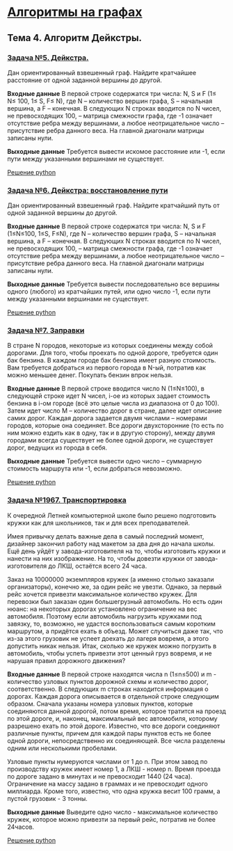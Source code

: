 # [Алгоритмы на графах](https://informatics.msk.ru/course/view.php?id=6#section-4)

## Тема 4. Алгоритм Дейкстры.

### [Задача №5. Дейкстра.](https://informatics.msk.ru/mod/statements/view.php?id=193&chapterid=5#1)

Дан ориентированный взвешенный граф. Найдите кратчайшее расстояние от одной заданной вершины до другой.

**Входные данные**
В первой строке содержатся три числа: N, S и F (1≤ N≤ 100, 1≤ S, F≤ N), где N – количество вершин графа, S – начальная вершина, а F – конечная. В следующих N строках вводится по N чисел, не превосходящих 100, – матрица смежности графа, где -1 означает отсутствие ребра между вершинами, а любое неотрицательное число – присутствие ребра данного веса. На главной диагонали матрицы записаны нули.

**Выходные данные**
Требуется вывести искомое расстояние или -1, если пути между указанными вершинами не существует.

[Решение python](./topic_4/task_5_dijkstra.py)

### [Задача №6. Дейкстра: восстановление пути](https://informatics.msk.ru/mod/statements/view.php?id=193&chapterid=6#1)

Дан ориентированный взвешенный граф. Найдите кратчайший путь от одной заданной вершины до другой.

**Входные данные**
В первой строке содержатся три числа: N, S и F (1≤N≤100, 1≤S, F≤N), где N – количество вершин графа, S – начальная вершина, а F – конечная. В следующих N строках вводится по N чисел, не превосходящих 100, – матрица смежности графа, где -1 означает отсутствие ребра между вершинами, а любое неотрицательное число – присутствие ребра данного веса. На главной диагонали матрицы записаны нули.

**Выходные данные**
Требуется вывести последовательно все вершины одного (любого) из кратчайших путей, или одно число -1, если пути между указанными вершинами не существует.

[Решение python](./topic_4/task_6_dijkstra_path_recovery.py)

### [Задача №7. Заправки](https://informatics.msk.ru/mod/statements/view.php?id=193&chapterid=7#1)

В стране N городов, некоторые из которых соединены между собой дорогами. Для того, чтобы проехать по одной дороге, требуется один бак бензина. В каждом городе бак бензина имеет разную стоимость. Вам требуется добраться из первого города в N-ый, потратив как можно меньшее денег. Покупать бензин впрок нельзя.

**Входные данные**
В первой строке вводится число N (1≤N≤100), в следующей строке идет N чисел, i-ое из которых задает стоимость бензина в i-ом городе (всё это целые числа из диапазона от 0 до 100). Затем идет число M – количество дорог в стране, далее идет описание самих дорог. Каждая дорога задается двумя числами – номерами городов, которые она соединяет. Все дороги двухсторонние (то есть по ним можно ездить как в одну, так и в другую сторону), между двумя городами всегда существует не более одной дороги, не существует дорог, ведущих из города в себя.

**Выходные данные**
Требуется вывести одно число – суммарную стоимость маршрута или -1, если добраться невозможно.

[Решение python](./topic_4/task_7_gas_stations.py)

### [Задача №1967. Транспортировка](https://informatics.msk.ru/mod/statements/view.php?id=193&chapterid=1967#1)

К очередной Летней компьютерной школе было решено подготовить кружки как для школьников, так и для всех преподавателей.

Имея привычку делать важные дела в самый последний момент, дизайнер закончил работу над макетом за два дня до начала школы. Ещё день уйдёт у завода-изготовителя на то, чтобы изготовить кружки и нанести на них изображение. На то, чтобы довезти кружки от завода-изготовителя до ЛКШ, остаётся всего 24 часа.

Заказ на 10000000 экземпляров кружек (а именно столько заказали организаторы), конечно же, за один рейс не увезти. Однако, за первый рейс хочется привезти максимальное количество кружек. Для перевозки был заказан один большегрузный автомобиль. Но есть один нюанс: на некоторых дорогах установлено ограничение на вес автомобиля. Поэтому если автомобиль нагрузить кружками под завязку, то, возможно, не удастся воспользоваться самым коротким маршрутом, а придётся ехать в объезд. Может случиться даже так, что из-за этого грузовик не успеет доехать до лагеря вовремя, а этого допустить никак нельзя. Итак, сколько же кружек можно погрузить в автомобиль, чтобы успеть привезти этот ценный груз вовремя, и не нарушая правил дорожного движения?

**Входные данные**
В первой строке находятся числа n (1≤n≤500) и m - количество узловых пунктов дорожной схемы и количество дорог, соответственно. В следующих m строках находится информация о дорогах. Каждая дорога описывается в отдельной строке следующим образом. Сначала указаны номера узловых пунктов, которые соединяются данной дорогой, потом время, которое тратится на проезд по этой дороге, и, наконец, максимальный вес автомобиля, которому разрешено ехать по этой дороге. Известно, что все дороги соединяют различные пункты, причем для каждой пары пунктов есть не более одной дороги, непосредственно их соединяющей. Все числа разделены одним или несколькими пробелами. 

Узловые пункты нумеруются числами от 1 до n. При этом завод по производству кружек имеет номер 1, а ЛКШ - номер n. Время проезда по дороге задано в минутах и не превосходит 1440 (24 часа). Ограничение на массу задано в граммах и не превосходит одного миллиарда. Кроме того, известно, что одна кружка весит 100 грамм, а пустой грузовик -  3 тонны.

**Выходные данные**
Выведите одно число - максимальное количество кружек, которое можно привезти за первый рейс, потратив не более 24часов.

[Решение python](./topic_4/task_1967_transportation.py)